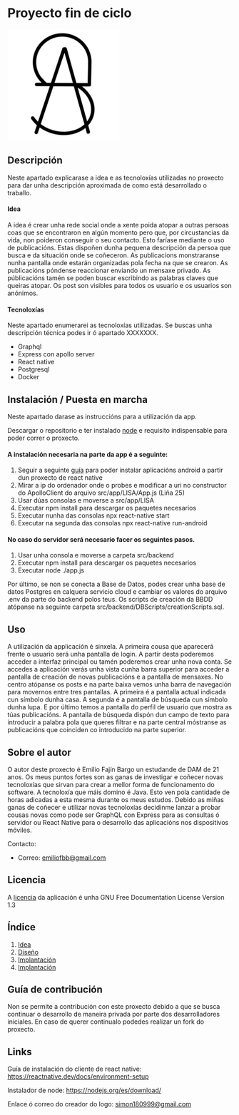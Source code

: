 # Proyecto fin de ciclo

<img alt="Logo de SALI" src="doc/img/logo.jpg" height="250" width="250"/>

## Descripción

Neste apartado explicarase a idea e as tecnoloxías utilizadas no proxecto para dar unha descripción aproximada de como está desarrollado o traballo.

#### Idea

A idea é crear unha rede social onde a xente poida atopar a outras persoas coas que se encontraron en algún momento pero que, por circustancias da vida, non poideron conseguir o seu contacto. Esto faríase mediante o uso de publicacións. Estas dispoñen dunha pequena descripción da persoa que busca e da situación onde se coñeceron. As publicacíons monstraranse nunha pantalla onde estarán organizadas pola fecha na que se crearon. As publicacións póndense reaccionar enviando un mensaxe privado. As públicacións tamén se poden buscar escribindo as palabras claves que queiras atopar. Os post son visibles para todos os usuario e os usuarios son anónimos.

#### Tecnoloxías
Neste apartado enumerarei as tecnoloxías utilizadas. Se buscas unha descripción técnica podes ir ó apartado XXXXXXX.
- Graphql
- Express con apollo server
- React native
- Postgresql
- Docker

## Instalación / Puesta en marcha

Neste apartado darase as instruccións para a utilización da app.

Descargar o repositorio e ter instalado [node](https://nodejs.org/es/download/) e requisito indispensable para poder correr o proxecto.

#### A instalación necesaria na parte da app é a seguinte:

1. Seguir a seguinte [guía](https://reactnative.dev/docs/environment-setup) para poder instalar aplicacións android a partir dun proxecto de react native
2. Mirar a ip do ordenador onde o probes e modificar a uri no constructor do ApolloClient do arquivo src/app/LISA/App.js (Liña 25)
3. Usar dúas consolas e moverse a src/app/LISA
4. Executar npm install para descargar os paquetes necesarios
5. Executar nunha das consolas npx react-native start
6. Executar na segunda das consolas npx react-native run-android

#### No caso do servidor será necesario facer os seguintes pasos.

1. Usar unha consola e moverse a carpeta src/backend
2. Executar npm install para descargar os paquetes necesarios
3. Executar node ./app.js

Por último, se non se conecta a Base de Datos, podes crear unha base de datos Postgres en calquera servicio cloud e cambiar os valores do arquivo .env da parte do backend polos teus. Os scripts de creación da BBDD atópanse na seguinte carpeta src/backend/DBScripts/creationScripts.sql.

## Uso

A utilización da applicación é sinxela. A primeira cousa que aparecerá frente o usuario será unha pantalla de login. A partir desta poderemos acceder a interfaz principal ou tamén poderemos crear unha nova conta. Se accedes a aplicación verás unha vista cunha barra superior para acceder a pantalla de creación de novas publicacións e a pantalla de mensaxes. No centro atópanse os posts e na parte baixa vemos unha barra de navegación para movernos entre tres pantallas. A primeira é a pantalla actual indicada cun símbolo dunha casa. A segunda é a pantalla de búsqueda cun símbolo dunha lupa. E por último temos a pantalla do perfil de usuario que mostra as túas publicacións. A pantalla de búsqueda dispón dun campo de texto para introducir a palabra pola que queres filtrar e na parte central móstranse as publicacións que coinciden co introducido na parte superior.

## Sobre el autor

O autor deste proxecto é Emilio Fajín Bargo un estudande de DAM de 21 anos. Os meus puntos fortes son as ganas de investigar e coñecer novas tecnoloxías que sirvan para crear a mellor forma de funcionamento do software. A tecnoloxía que máis domino é Java. Esto ven pola cantidade de horas adicadas a esta mesma durante os meus estudos. Debido as miñas ganas de coñecer e utilizar novas tecnoloxías decidinme lanzar a probar cousas novas como pode ser GraphQL con Express para as consultas ó servidor ou React Native para o desarrollo das aplicacións nos dispositivos móviles. 

Contacto:   
- Correo: emiliofbb@gmail.com

## Licencia

A [licencia](LICENSE.txt) da aplicación é unha GNU Free Documentation License Version 1.3


## Índice

1. [Idea](doc/templates/Anteproxecto_Emilio_Fajin_Bargo.pdf)
2. [Diseño](doc/templates/5_deseño.md)
3. [Implantación](doc/templates/2_innovacion.md)
4. [Implantación](doc/templates/6_mejoras.md)

## Guía de contribución

Non se permite a contribución con este proxecto debido a que se busca continuar o desarrollo de maneira privada por parte dos desarrolladores iniciales. En caso de querer continualo podedes realizar un fork do proxecto.

## Links

Guía de instalación do cliente de react native: https://reactnative.dev/docs/environment-setup

Instalador de node: https://nodejs.org/es/download/

Enlace ó correo do creador do logo: simon180999@gmail.com
